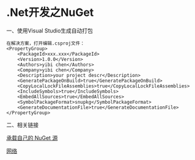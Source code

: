 # .Net开发之NuGet

一、使用Visual Studio生成自动打包
```
在解决方案，打开编辑.csproj文件：
<PropertyGroup>
    <PackageId>xxx.xxx</PackageId>
    <Version>1.0.0</Version>
    <Authors>yibi chen</Authors>
    <Company>yibi chen</Company>
    <Description>your project descr</Description>
    <GeneratePackageOnBuild>true</GeneratePackageOnBuild>
    <CopyLocalLockFileAssemblies>true</CopyLocalLockFileAssemblies>
    <IncludeSymbols>true</IncludeSymbols>
    <EmbedAllSources>true</EmbedAllSources>
    <SymbolPackageFormat>snupkg</SymbolPackageFormat>
    <GenerateDocumentationFile>true</GenerateDocumentationFile>
</PropertyGroup>
```

二、相关链接

[承载自己的 NuGet 源](https://docs.microsoft.com/zh-cn/nuget/hosting-packages/overview)

[网络](https://docs.microsoft.com/zh-cn/windows-server/networking/networking)